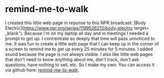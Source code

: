 # remind-me-to-walk

I created this little web page in reponse to this NPR broadcast: [Body Electric](https://www.npr.org/series/1199526213/body-electric target=
_blank"). Because I'm on my laptop all day and in meetings I needed a prompt to get up. I concentrate so deeply that time will pass unnoticed to me. It was fun to create a little web page that I can keep up in the corner of a screen to remind me to get up every 25 minutes for 5 minutes. I added sound because the page is not always visible. I also like little web pages that don't need to know anything about me, don't track, don't ask questions, have nothing to sell, etc. So I make my own. You can access it via github here: [remind-me-to-walk](https://zenmark29.github.io/remind-me-to-walk/).
